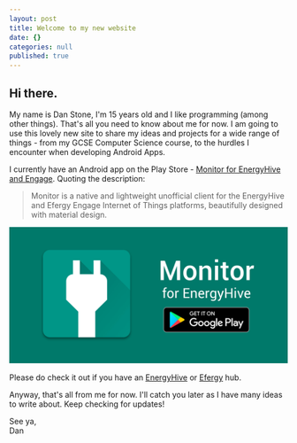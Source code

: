 ```yaml
---
layout: post
title: Welcome to my new website
date: {}
categories: null
published: true
---
```

## Hi there.
My name is Dan Stone, I'm 15 years old and I like programming (among other things). That's all you need to know about me for now. I am going to use this lovely new site to share my ideas and projects for a wide range of things - from my GCSE Computer Science course, to the hurdles I encounter when developing Android Apps.

I currently have an Android app on the Play Store - [Monitor for EnergyHive and Engage][monitor]. Quoting the description:

> Monitor is a native and lightweight unofficial client for the EnergyHive and Efergy Engage Internet of Things platforms, beautifully designed with material design.

![monitorbanner](/assets/2016-08-25-monitorbanner.jpeg)


Please do check it out if you have an [EnergyHive][energyhive] or [Efergy][efergy] hub.

Anyway, that's all from me for now. I'll catch you later as I have many ideas to write about. Keep checking for updates!

See ya,  
Dan

[monitor]:      https://play.google.com/store/apps/details?id=com.danielstone.energyhive
[energyhive]:   http://www.energyhive.com/
[efergy]:       http://efergy.com/
